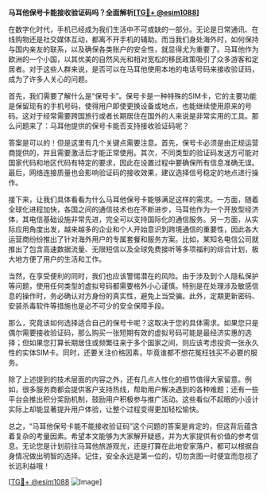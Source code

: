 **马耳他保号卡能接收验证码吗？全面解析[[TG💪+ @esim1088](https://t.me/s/esim1088)]**

在数字化时代，手机已经成为我们生活中不可或缺的一部分。无论是日常通讯、在线购物还是社交媒体互动，都离不开手机的辅助。而当我们身处海外时，如何保持与国内亲友的联系，以及确保各类账户的安全性，就显得尤为重要了。马耳他作为欧洲的一个小国，以其优美的自然风光和相对宽松的移民政策吸引了众多游客和定居者。对于这些人群来说，是否可以在马耳他使用本地的电话号码来接收验证码，成为了许多人关心的问题。

首先，我们需要了解什么是“保号卡”。保号卡是一种特殊的SIM卡，它的主要功能是保留现有的手机号码，使得用户即使更换设备或地点，也能继续使用原来的号码。这对于经常需要跨国旅行或者长期居住在国外的人来说是非常实用的工具。那么问题来了：马耳他提供的保号卡能否支持接收验证码呢？

答案是可以的！但是这里有几个关键点需要注意。首先，保号卡必须是由正规运营商提供的，并且需要激活后才能正常使用。其次，不同类型的验证码发送方可能对国家代码和地区代码有特定的要求，因此在设置过程中要确保所有信息准确无误。最后，网络连接质量也会影响验证码的接收效果，建议选择信号稳定的地点进行操作。

接下来，让我们具体看看为什么马耳他保号卡能够满足这样的需求。一方面，随着全球化进程加快，各国之间的通信技术也在不断进步，马耳他作为一个开放型经济体，其电信基础设施非常先进，完全可以支持国际化的通信服务。另一方面，从实际应用角度出发，越来越多的企业和个人开始意识到跨境通信的重要性，因此各大运营商纷纷推出了针对海外用户的专属套餐和服务方案。比如，某知名电信公司就推出了包含高速数据流量、无限短信以及全球免费接听等多项福利的综合计划，极大地方便了用户的生活和工作。

当然，在享受便利的同时，我们也应该警惕潜在的风险。由于涉及到个人隐私保护等问题，使用任何类型的虚拟号码都需要格外小心谨慎。特别是在处理涉及敏感信息的操作时，务必确认对方身份的真实性，避免上当受骗。此外，定期更新密码、安装杀毒软件等措施也是必不可少的安全保障手段。

那么，究竟该如何选择适合自己的保号卡呢？这取决于您的具体需求。如果您只是偶尔需要接收验证码，那么购买一张短期有效的虚拟号码可能是最经济实惠的选择；但如果您打算长期居住或频繁往来于多个国家之间，则应该考虑投资一张永久性的实体SIM卡。同时，还要关注价格因素，毕竟谁都不想花冤枉钱买不必要的服务。

除了上述提到的技术层面的内容之外，还有几点人性化的细节值得大家留意。例如，很多服务商都会提供客户支持热线，帮助用户解决遇到的各种难题；还有一些平台会推出积分奖励机制，鼓励用户积极参与推广活动。这些看似不起眼的小设计实际上却能显著提升用户体验，让整个过程变得更加轻松愉快。

总之，“马耳他保号卡能不能接收验证码”这个问题的答案是肯定的，但这背后蕴含着复杂的考量因素。希望本文能够为大家解开疑惑，并为大家提供有价值的参考信息。无论您是计划前往马耳他旅游观光，还是打算在此地安家落户，都可以根据自身情况做出明智的选择。记住，安全永远是第一位的，切勿贪图一时便宜而忽视了长远利益哦！

[[TG💪+ @esim1088](https://t.me/s/esim1088) ![Image](https://i.postimg.cc/4NQfJmqS/Snipaste-2025-05-13-00-14-12.png)]